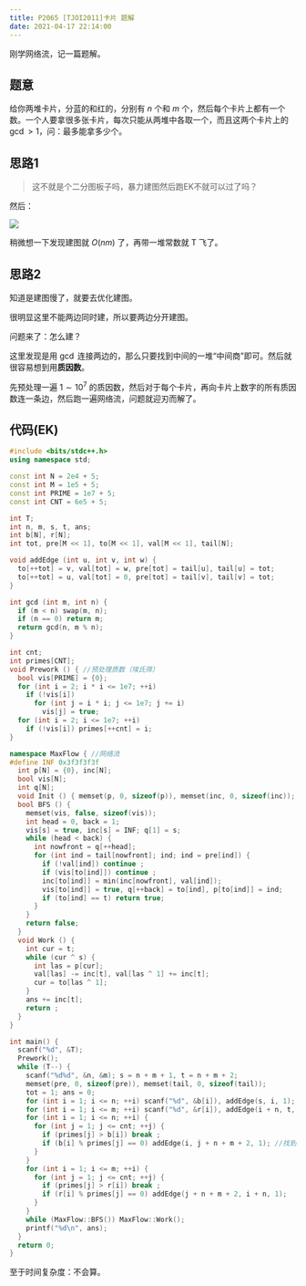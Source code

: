 ```yaml
---
title: P2065 [TJOI2011]卡片 题解
date: 2021-04-17 22:14:00
---
```


刚学网络流，记一篇题解。

## 题意

给你两堆卡片，分蓝的和红的，分别有 $n$ 个和 $m$ 个，然后每个卡片上都有一个数。一个人要拿很多张卡片，每次只能从两堆中各取一个，而且这两个卡片上的 $\gcd>1$，问：最多能拿多少个。

## 思路1

> 这不就是个二分图板子吗，暴力建图然后跑EK不就可以过了吗？

然后：

![](https://cdn.luogu.com.cn/upload/image_hosting/etrcic7o.png?x-oss-process=image/resize,m_lfit,h_170,w_225)

稍微想一下发现建图就 $O(nm)$ 了，再带一堆常数就 T 飞了。

## 思路2

知道是建图慢了，就要去优化建图。

很明显这里不能两边同时建，所以要两边分开建图。

问题来了：怎么建？

这里发现是用 $\gcd$ 连接两边的，那么只要找到中间的一堆“中间商”即可。然后就很容易想到用**质因数**。

先预处理一遍 $1\sim 10^7$ 的质因数，然后对于每个卡片，再向卡片上数字的所有质因数连一条边，然后跑一遍网络流，问题就迎刃而解了。

## 代码(EK)

```cpp
#include <bits/stdc++.h>
using namespace std;

const int N = 2e4 + 5;
const int M = 1e5 + 5;
const int PRIME = 1e7 + 5;
const int CNT = 6e5 + 5;

int T;
int n, m, s, t, ans;
int b[N], r[N];
int tot, pre[M << 1], to[M << 1], val[M << 1], tail[N];

void addEdge (int u, int v, int w) {
  to[++tot] = v, val[tot] = w, pre[tot] = tail[u], tail[u] = tot;
  to[++tot] = u, val[tot] = 0, pre[tot] = tail[v], tail[v] = tot;
}

int gcd (int m, int n) {
  if (m < n) swap(m, n);
  if (n == 0) return m;
  return gcd(n, m % n);
}

int cnt;
int primes[CNT];
void Prework () { //预处理质数（埃氏筛）
  bool vis[PRIME] = {0};
  for (int i = 2; i * i <= 1e7; ++i)
    if (!vis[i])
      for (int j = i * i; j <= 1e7; j += i)
        vis[j] = true;
  for (int i = 2; i <= 1e7; ++i)
    if (!vis[i]) primes[++cnt] = i;
}

namespace MaxFlow { //网络流
#define INF 0x3f3f3f3f
  int p[N] = {0}, inc[N];
  bool vis[N];
  int q[N];
  void Init () { memset(p, 0, sizeof(p)), memset(inc, 0, sizeof(inc)); }
  bool BFS () {
    memset(vis, false, sizeof(vis));
    int head = 0, back = 1;
    vis[s] = true, inc[s] = INF; q[1] = s;
    while (head < back) {
      int nowfront = q[++head];
      for (int ind = tail[nowfront]; ind; ind = pre[ind]) {
        if (!val[ind]) continue ;
        if (vis[to[ind]]) continue ;
        inc[to[ind]] = min(inc[nowfront], val[ind]);
        vis[to[ind]] = true, q[++back] = to[ind], p[to[ind]] = ind;
        if (to[ind] == t) return true;
      }
    }
    return false;
  }
  void Work () {
    int cur = t;
    while (cur ^ s) {
      int las = p[cur];
      val[las] -= inc[t], val[las ^ 1] += inc[t];
      cur = to[las ^ 1];
    }
    ans += inc[t];
    return ;
  }
}

int main() {
  scanf("%d", &T);
  Prework();
  while (T--) {
    scanf("%d%d", &n, &m); s = n + m + 1, t = n + m + 2;
    memset(pre, 0, sizeof(pre)), memset(tail, 0, sizeof(tail));
    tot = 1; ans = 0;
    for (int i = 1; i <= n; ++i) scanf("%d", &b[i]), addEdge(s, i, 1); //左边的超级源点向i连边
    for (int i = 1; i <= m; ++i) scanf("%d", &r[i]), addEdge(i + n, t, 1); //右边的超级源点向i+n连边（至于为什么是i+n就不用解释了吧）
    for (int i = 1; i <= n; ++i) {
      for (int j = 1; j <= cnt; ++j) {
        if (primes[j] > b[i]) break ;
        if (b[i] % primes[j] == 0) addEdge(i, j + n + m + 2, 1); //找到质因数然后建边
      }
    }
    for (int i = 1; i <= m; ++i) {
      for (int j = 1; j <= cnt; ++j) {
        if (primes[j] > r[i]) break ;
        if (r[i] % primes[j] == 0) addEdge(j + n + m + 2, i + n, 1);
      }
    }
    while (MaxFlow::BFS()) MaxFlow::Work();
    printf("%d\n", ans);
  }
  return 0;
} 

```

至于时间复杂度：不会算。